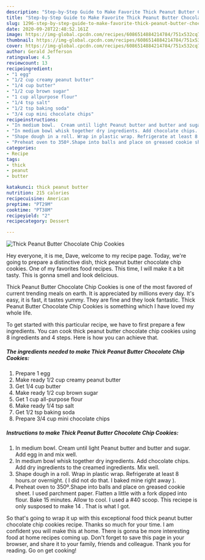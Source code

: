 ```yaml
---
description: "Step-by-Step Guide to Make Favorite Thick Peanut Butter Chocolate Chip Cookies"
title: "Step-by-Step Guide to Make Favorite Thick Peanut Butter Chocolate Chip Cookies"
slug: 1296-step-by-step-guide-to-make-favorite-thick-peanut-butter-chocolate-chip-cookies
date: 2020-09-28T22:48:52.161Z
image: https://img-global.cpcdn.com/recipes/6086514884214784/751x532cq70/thick-peanut-butter-chocolate-chip-cookies-recipe-main-photo.jpg
thumbnail: https://img-global.cpcdn.com/recipes/6086514884214784/751x532cq70/thick-peanut-butter-chocolate-chip-cookies-recipe-main-photo.jpg
cover: https://img-global.cpcdn.com/recipes/6086514884214784/751x532cq70/thick-peanut-butter-chocolate-chip-cookies-recipe-main-photo.jpg
author: Gerald Jefferson
ratingvalue: 4.5
reviewcount: 13
recipeingredient:
- "1 egg"
- "1/2 cup creamy peanut butter"
- "1/4 cup butter"
- "1/2 cup brown sugar"
- "1 cup allpurpose flour"
- "1/4 tsp salt"
- "1/2 tsp baking soda"
- "3/4 cup mini chocolate chips"
recipeinstructions:
- "In medium bowl.  Cream until light Peanut butter and butter and sugar.  Add egg in and mix well."
- "In medium bowl whisk together dry ingredients. Add chocolate chips.  Add dry ingredients to the creamed ingredients.  Mix well."
- "Shape dough in a roll. Wrap in plastic wrap. Refrigerate at least 8 hours.or overnight. ( I did not do that. I baked mine right away )."
- "Preheat oven to 350º.Shape into balls and place on greased cookie sheet.  I used parchment paper. Flatten a little with a fork dipped into flour. Bake 15 minutes.  Allow to cool.            I used a #40 scoop. This reciepe is only susposed to make 14 . That is what I got."
categories:
- Recipe
tags:
- thick
- peanut
- butter

katakunci: thick peanut butter 
nutrition: 215 calories
recipecuisine: American
preptime: "PT29M"
cooktime: "PT38M"
recipeyield: "2"
recipecategory: Dessert

---
```



![Thick Peanut Butter Chocolate Chip Cookies](https://img-global.cpcdn.com/recipes/6086514884214784/751x532cq70/thick-peanut-butter-chocolate-chip-cookies-recipe-main-photo.jpg)

Hey everyone, it is me, Dave, welcome to my recipe page. Today, we're going to prepare a distinctive dish, thick peanut butter chocolate chip cookies. One of my favorites food recipes. This time, I will make it a bit tasty. This is gonna smell and look delicious.

Thick Peanut Butter Chocolate Chip Cookies is one of the most favored of current trending meals on earth. It is appreciated by millions every day. It's easy, it is fast, it tastes yummy. They are fine and they look fantastic. Thick Peanut Butter Chocolate Chip Cookies is something which I have loved my whole life.




To get started with this particular recipe, we have to first prepare a few ingredients. You can cook thick peanut butter chocolate chip cookies using 8 ingredients and 4 steps. Here is how you can achieve that.

<!--inarticleads1-->

##### The ingredients needed to make Thick Peanut Butter Chocolate Chip Cookies:

1. Prepare 1 egg
1. Make ready 1/2 cup creamy peanut butter
1. Get 1/4 cup butter
1. Make ready 1/2 cup brown sugar
1. Get 1 cup all-purpose flour
1. Make ready 1/4 tsp salt
1. Get 1/2 tsp baking soda
1. Prepare 3/4 cup mini chocolate chips




<!--inarticleads2-->

##### Instructions to make Thick Peanut Butter Chocolate Chip Cookies:

1. In medium bowl.  Cream until light Peanut butter and butter and sugar.  Add egg in and mix well.
1. In medium bowl whisk together dry ingredients. Add chocolate chips.  Add dry ingredients to the creamed ingredients.  Mix well.
1. Shape dough in a roll. Wrap in plastic wrap. Refrigerate at least 8 hours.or overnight. ( I did not do that. I baked mine right away ).
1. Preheat oven to 350º.Shape into balls and place on greased cookie sheet.  I used parchment paper. Flatten a little with a fork dipped into flour. Bake 15 minutes.  Allow to cool.            I used a #40 scoop. This reciepe is only susposed to make 14 . That is what I got.




So that's going to wrap it up with this exceptional food thick peanut butter chocolate chip cookies recipe. Thanks so much for your time. I am confident you will make this at home. There is gonna be more interesting food at home recipes coming up. Don't forget to save this page in your browser, and share it to your family, friends and colleague. Thank you for reading. Go on get cooking!
